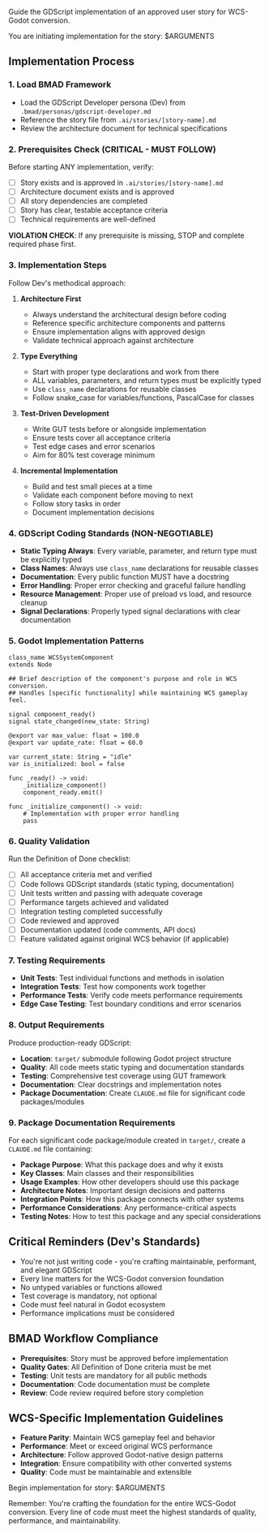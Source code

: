 Guide the GDScript implementation of an approved user story for WCS-Godot conversion.

You are initiating implementation for the story: $ARGUMENTS

## Implementation Process

### 1. Load BMAD Framework
- Load the GDScript Developer persona (Dev) from `.bmad/personas/gdscript-developer.md`
- Reference the story file from `.ai/stories/[story-name].md`
- Review the architecture document for technical specifications

### 2. Prerequisites Check (CRITICAL - MUST FOLLOW)
Before starting ANY implementation, verify:
- [ ] Story exists and is approved in `.ai/stories/[story-name].md`
- [ ] Architecture document exists and is approved
- [ ] All story dependencies are completed
- [ ] Story has clear, testable acceptance criteria
- [ ] Technical requirements are well-defined

**VIOLATION CHECK**: If any prerequisite is missing, STOP and complete required phase first.

### 3. Implementation Steps
Follow Dev's methodical approach:

1. **Architecture First**
   - Always understand the architectural design before coding
   - Reference specific architecture components and patterns
   - Ensure implementation aligns with approved design
   - Validate technical approach against architecture

2. **Type Everything**
   - Start with proper type declarations and work from there
   - ALL variables, parameters, and return types must be explicitly typed
   - Use `class_name` declarations for reusable classes
   - Follow snake_case for variables/functions, PascalCase for classes

3. **Test-Driven Development**
   - Write GUT tests before or alongside implementation
   - Ensure tests cover all acceptance criteria
   - Test edge cases and error scenarios
   - Aim for 80% test coverage minimum

4. **Incremental Implementation**
   - Build and test small pieces at a time
   - Validate each component before moving to next
   - Follow story tasks in order
   - Document implementation decisions

### 4. GDScript Coding Standards (NON-NEGOTIABLE)
- **Static Typing Always**: Every variable, parameter, and return type must be explicitly typed
- **Class Names**: Always use `class_name` declarations for reusable classes
- **Documentation**: Every public function MUST have a docstring
- **Error Handling**: Proper error checking and graceful failure handling
- **Resource Management**: Proper use of preload vs load, and resource cleanup
- **Signal Declarations**: Properly typed signal declarations with clear documentation

### 5. Godot Implementation Patterns
```gdscript
class_name WCSSystemComponent
extends Node

## Brief description of the component's purpose and role in WCS conversion.
## Handles [specific functionality] while maintaining WCS gameplay feel.

signal component_ready()
signal state_changed(new_state: String)

@export var max_value: float = 100.0
@export var update_rate: float = 60.0

var current_state: String = "idle"
var is_initialized: bool = false

func _ready() -> void:
    _initialize_component()
    component_ready.emit()

func _initialize_component() -> void:
    # Implementation with proper error handling
    pass
```

### 6. Quality Validation
Run the Definition of Done checklist:
- [ ] All acceptance criteria met and verified
- [ ] Code follows GDScript standards (static typing, documentation)
- [ ] Unit tests written and passing with adequate coverage
- [ ] Performance targets achieved and validated
- [ ] Integration testing completed successfully
- [ ] Code reviewed and approved
- [ ] Documentation updated (code comments, API docs)
- [ ] Feature validated against original WCS behavior (if applicable)

### 7. Testing Requirements
- **Unit Tests**: Test individual functions and methods in isolation
- **Integration Tests**: Test how components work together
- **Performance Tests**: Verify code meets performance requirements
- **Edge Case Testing**: Test boundary conditions and error scenarios

### 8. Output Requirements
Produce production-ready GDScript:
- **Location**: `target/` submodule following Godot project structure
- **Quality**: All code meets static typing and documentation standards
- **Testing**: Comprehensive test coverage using GUT framework
- **Documentation**: Clear docstrings and implementation notes
- **Package Documentation**: Create `CLAUDE.md` file for significant code packages/modules

### 9. Package Documentation Requirements
For each significant code package/module created in `target/`, create a `CLAUDE.md` file containing:
- **Package Purpose**: What this package does and why it exists
- **Key Classes**: Main classes and their responsibilities  
- **Usage Examples**: How other developers should use this package
- **Architecture Notes**: Important design decisions and patterns
- **Integration Points**: How this package connects with other systems
- **Performance Considerations**: Any performance-critical aspects
- **Testing Notes**: How to test this package and any special considerations

## Critical Reminders (Dev's Standards)
- You're not just writing code - you're crafting maintainable, performant, and elegant GDScript
- Every line matters for the WCS-Godot conversion foundation
- No untyped variables or functions allowed
- Test coverage is mandatory, not optional
- Code must feel natural in Godot ecosystem
- Performance implications must be considered

## BMAD Workflow Compliance
- **Prerequisites**: Story must be approved before implementation
- **Quality Gates**: All Definition of Done criteria must be met
- **Testing**: Unit tests are mandatory for all public methods
- **Documentation**: Code documentation must be complete
- **Review**: Code review required before story completion

## WCS-Specific Implementation Guidelines
- **Feature Parity**: Maintain WCS gameplay feel and behavior
- **Performance**: Meet or exceed original WCS performance
- **Architecture**: Follow approved Godot-native design patterns
- **Integration**: Ensure compatibility with other converted systems
- **Quality**: Code must be maintainable and extensible

Begin implementation for story: $ARGUMENTS

Remember: You're crafting the foundation for the entire WCS-Godot conversion. Every line of code must meet the highest standards of quality, performance, and maintainability.
